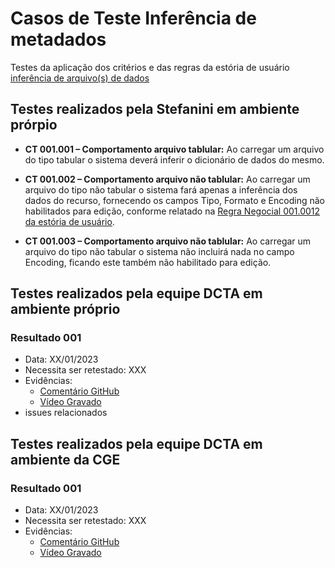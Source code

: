 # Casos de Teste Inferência de metadados

Testes da aplicação dos critérios e das regras da estória de usuário [inferência de arquivo(s) de dados](../../../estorias_de_usuarios/sprint_02/02_inferencia_de_arquivo)

## Testes realizados pela Stefanini em ambiente prórpio

- **CT 001.001 – Comportamento arquivo tablular:** Ao carregar um arquivo do tipo tabular o sistema deverá inferir o dicionário de dados do mesmo.

- **CT 001.002 – Comportamento arquivo não tablular:** Ao carregar um arquivo do tipo não tabular o sistema fará apenas a inferência dos dados do recurso, fornecendo os campos Tipo, Formato e Encoding não habilitados para edição, conforme relatado na [Regra Negocial 001.0012 da estória de usuário](../../../estorias_de_usuarios/sprint_02/02_inferencia_de_arquivo/#regra-negocial-0010012). 

- **CT 001.003 – Comportamento arquivo não tablular:** Ao carregar um arquivo do tipo não tabular o sistema não incluirá nada no campo Encoding, ficando este também não habilitado para edição.

## Testes realizados pela equipe DCTA em ambiente próprio 

### Resultado 001
- Data: XX/01/2023
- Necessita ser retestado: XXX
- Evidências:
  - [Comentário GitHub]()
  - [Vídeo Gravado]()
- issues relacionados

## Testes realizados pela equipe DCTA em ambiente da CGE 

### Resultado 001
- Data: XX/01/2023
- Necessita ser retestado: XXX
- Evidências:
  - [Comentário GitHub]()
  - [Vídeo Gravado]()